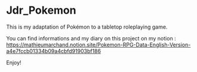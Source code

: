 # Jdr_Pokemon
This is my adaptation of Pokémon to a tabletop roleplaying game.


You can find informations and my diary on this project on my notion :  
https://mathieumarchand.notion.site/Pokemon-RPG-Data-English-Version-a4e7fccb01334b09a4cbfd91903bf186

Enjoy!

